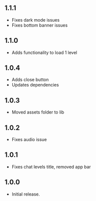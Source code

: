 ## 1.1.1
* Fixes dark mode issues
* Fixes bottom banner issues

## 1.1.0
* Adds functionality to load 1 level

## 1.0.4
* Adds close button
* Updates dependencies

## 1.0.3
* Moved assets folder to lib

## 1.0.2
* Fixes audio issue

## 1.0.1
* Fixes chat levels title, removed app bar

## 1.0.0
* Initial release.
